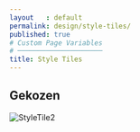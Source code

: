 ```yaml
---
layout   : default
permalink: design/style-tiles/
published: true
# Custom Page Variables
# ─────────────────────
title: Style Tiles
---
```


Gekozen
-------
 ![StyleTile2](/assets/Images/StyleTile2.png)